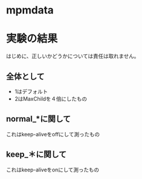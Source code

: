 mpmdata
=======

# 実験の結果
はじめに、正しいかどうかについては責任は取れません。

## 全体として
* 1はデフォルト
* 2はMaxChildを４倍にしたもの

## normal_*に関して
これはkeep-aliveをoffにして測ったもの

## keep_＊に関して
これはkeep-aliveをonにして測ったもの
